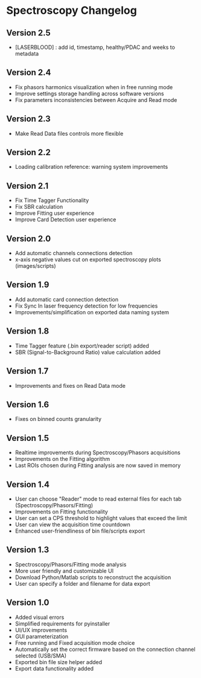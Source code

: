 # Spectroscopy Changelog


## Version 2.5
- [LASERBLOOD] : add id, timestamp, healthy/PDAC and weeks to metadata


## Version 2.4
- Fix phasors harmonics visualization when in free running mode
- Improve settings storage handling across software versions
- Fix parameters inconsistencies between Acquire and Read mode

## Version 2.3
- Make Read Data files controls more flexible

## Version 2.2
- Loading calibration reference: warning system improvements

## Version 2.1
- Fix Time Tagger Functionality
- Fix SBR calculation
- Improve Fitting user experience
- Improve Card Detection user experience

## Version 2.0
- Add automatic channels connections detection
- x-axis negative values ​​cut on exported spectroscopy plots (images/scripts)

## Version 1.9
- Add automatic card connection detection
- Fix Sync In laser frequency detection for low frequencies
- Improvements/simplification on exported data naming system

## Version 1.8
- Time Tagger feature (.bin export/reader script) added
- SBR (Signal-to-Background Ratio) value calculation added

## Version 1.7
- Improvements and fixes on Read Data mode

## Version 1.6
- Fixes on binned counts granularity

## Version 1.5
- Realtime improvements during Spectroscopy/Phasors acquisitions
- Improvements on the Fitting algorithm
- Last ROIs chosen during Fitting analysis are now saved in memory

## Version 1.4
- User can choose "Reader" mode to read external files for each tab (Spectroscopy/Phasors/Fitting)
- Improvements on Fitting functionality
- User can set a CPS threshold to highlight values ​​that exceed the limit
- User can view the acquisition time countdown
- Enhanced user-friendliness of bin file/scripts export

## Version 1.3
- Spectroscopy/Phasors/Fitting mode analysis
- More user friendly and customizable UI
- Download Python/Matlab scripts to reconstruct the acquisition
- User can specify a folder and filename for data export

## Version 1.0

- Added visual errors
- Simplified requirements for pyinstaller
- UI/UX improvements
- GUI parameterization
- Free running and Fixed acquisition mode choice
- Automatically set the correct firmware based on the connection channel selected (USB/SMA)
- Exported bin file size helper added
- Export data functionality added
